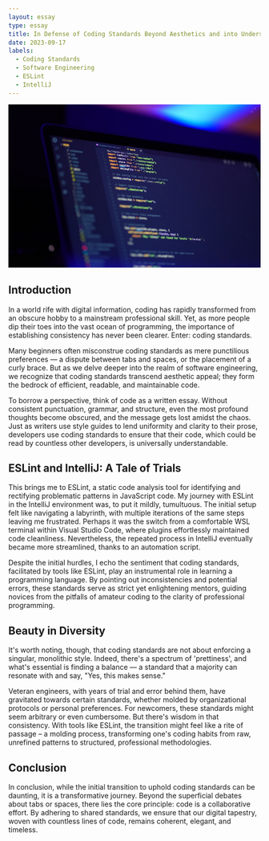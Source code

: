 ```yaml
---
layout: essay
type: essay
title: In Defense of Coding Standards Beyond Aesthetics and into Understanding
date: 2023-09-17
labels:
  - Coding Standards
  - Software Engineering
  - ESLint
  - IntelliJ
---
```


<img src="../img/codestandard/codestandard.png" width="800" height="auto" alt="Code Standard">

## Introduction

In a world rife with digital information, coding has rapidly transformed from an obscure hobby to a mainstream professional skill. Yet, as more people dip their toes into the vast ocean of programming, the importance of establishing consistency has never been clearer. Enter: coding standards.

Many beginners often misconstrue coding standards as mere punctilious preferences — a dispute between tabs and spaces, or the placement of a curly brace. But as we delve deeper into the realm of software engineering, we recognize that coding standards transcend aesthetic appeal; they form the bedrock of efficient, readable, and maintainable code.

To borrow a perspective, think of code as a written essay. Without consistent punctuation, grammar, and structure, even the most profound thoughts become obscured, and the message gets lost amidst the chaos. Just as writers use style guides to lend uniformity and clarity to their prose, developers use coding standards to ensure that their code, which could be read by countless other developers, is universally understandable.

## ESLint and IntelliJ: A Tale of Trials

This brings me to ESLint, a static code analysis tool for identifying and rectifying problematic patterns in JavaScript code. My journey with ESLint in the IntelliJ environment was, to put it mildly, tumultuous. The initial setup felt like navigating a labyrinth, with multiple iterations of the same steps leaving me frustrated. Perhaps it was the switch from a comfortable WSL terminal within Visual Studio Code, where plugins effortlessly maintained code cleanliness. Nevertheless, the repeated process in IntelliJ eventually became more streamlined, thanks to an automation script.

Despite the initial hurdles, I echo the sentiment that coding standards, facilitated by tools like ESLint, play an instrumental role in learning a programming language. By pointing out inconsistencies and potential errors, these standards serve as strict yet enlightening mentors, guiding novices from the pitfalls of amateur coding to the clarity of professional programming.

## Beauty in Diversity

It's worth noting, though, that coding standards are not about enforcing a singular, monolithic style. Indeed, there's a spectrum of 'prettiness', and what's essential is finding a balance — a standard that a majority can resonate with and say, "Yes, this makes sense."

Veteran engineers, with years of trial and error behind them, have gravitated towards certain standards, whether molded by organizational protocols or personal preferences. For newcomers, these standards might seem arbitrary or even cumbersome. But there's wisdom in that consistency. With tools like ESLint, the transition might feel like a rite of passage – a molding process, transforming one's coding habits from raw, unrefined patterns to structured, professional methodologies.

## Conclusion

In conclusion, while the initial transition to uphold coding standards can be daunting, it is a transformative journey. Beyond the superficial debates about tabs or spaces, there lies the core principle: code is a collaborative effort. By adhering to shared standards, we ensure that our digital tapestry, woven with countless lines of code, remains coherent, elegant, and timeless.
